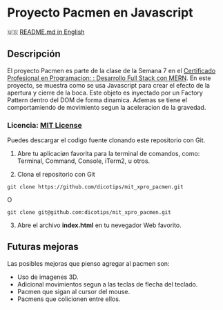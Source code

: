 # Proyecto Pacmen en Javascript

:us: [README.md in English](README.md)

## Descripción

El proyecto Pacmen es parte de la clase de la Semana 7 en el [Certificado Profesional en Programacion: : Desarrollo Full Stack con MERN](https://latam.emeritus.org/careers/course-coding-instructors-for-mit-xpro-professional-certificate-in-coding-full-stack-development-with-mern/). En este proyecto, se muestra como se usa Javascript para crear el efecto de la apertura y cierre de la boca. Este objeto es inyectado por un Factory Pattern dentro del DOM de forma dinamica. Ademas se tiene el comportamiendo de movimiento segun la aceleracion de la gravedad.

### Licencia: [MIT License](https://opensource.org/licenses/MIT)

Puedes descargar el codigo fuente clonando este repositorio con Git.

1. Abre tu aplicaciøn favorita para la terminal de comandos, como: Terminal, Command, Console, iTerm2, u otros.

2. Clona el repositorio con Git
```
git clone https://github.com/dicotips/mit_xpro_pacmen.git
```

O

```
git clone git@github.com:dicotips/mit_xpro_pacmen.git
```

3. Abre el archivo  **index.html** en tu nevegador Web favorito.

## Futuras mejoras

Las posibles mejoras que pienso agregar al pacmen son:

* Uso de imagenes 3D.
* Adicional movimientos segun a las teclas de flecha del teclado.
* Pacmen que sigan al cursor del mouse.
* Pacmens que colicionen entre ellos.

